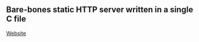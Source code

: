 ## Bare-bones static HTTP server written in a single C file

[Website](https://saivarshith2000.github.io/HTTPStaticServer/)
